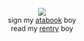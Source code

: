 <div align="center">
  
![](https://file.garden/aDT0Ck-AL1_uKJ4P/rentry%20pictures/hesgorgis)   
sign my [atabook](https://izanami.atabook.org/) boy      
read my [rentry](https://rentry.co/hishi) boy
